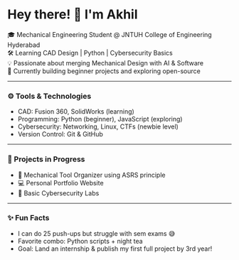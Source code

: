 # Hey there! 👋 I'm Akhil

🎓 Mechanical Engineering Student @ JNTUH College of Engineering Hyderabad  
🛠️ Learning CAD Design | Python | Cybersecurity Basics  
💡 Passionate about merging Mechanical Design with AI & Software  
🌱 Currently building beginner projects and exploring open-source  

---

### ⚙️ Tools & Technologies
- CAD: Fusion 360, SolidWorks (learning)
- Programming: Python (beginner), JavaScript (exploring)
- Cybersecurity: Networking, Linux, CTFs (newbie level)
- Version Control: Git & GitHub

---

### 🚀 Projects in Progress
- 🔧 Mechanical Tool Organizer using ASRS principle
- 💻 Personal Portfolio Website
- 🔐 Basic Cybersecurity Labs

---

### ✨ Fun Facts
- I can do 25 push-ups but struggle with sem exams 😅
- Favorite combo: Python scripts + night tea
- Goal: Land an internship & publish my first full project by 3rd year!

